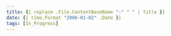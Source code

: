 ```yaml
---
title: {{ replace .File.ContentBaseName "-" " " | title }}
date: {{ time.Format "2006-01-02" .Date }}
tags: [In_Progress]
---
```

